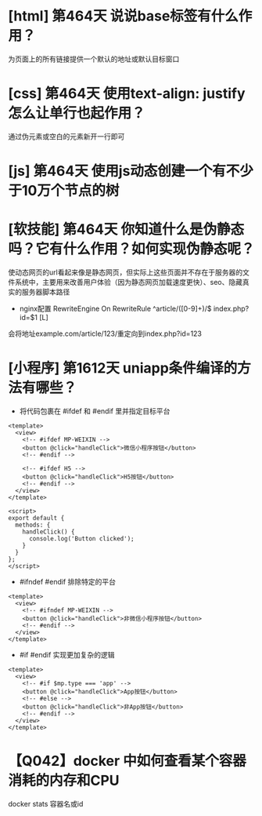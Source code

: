 # [html] 第464天 说说base标签有什么作用？

为页面上的所有链接提供一个默认的地址或默认目标窗口

# [css] 第464天 使用text-align: justify怎么让单行也起作用？

通过伪元素或空白的元素新开一行即可

# [js] 第464天 使用js动态创建一个有不少于10万个节点的树

# [软技能] 第464天 你知道什么是伪静态吗？它有什么作用？如何实现伪静态呢？

使动态网页的url看起来像是静态网页，但实际上这些页面并不存在于服务器的文件系统中，主要用来改善用户体验（因为静态网页加载速度更快）、seo、隐藏真实的服务器脚本路径
- nginx配置
RewriteEngine On
RewriteRule ^article/([0-9]+)/$ index.php?id=$1 [L]

会将地址example.com/article/123/重定向到index.php?id=123

# [小程序] 第1612天 uniapp条件编译的方法有哪些？

- 将代码包裹在 #ifdef 和 #endif 里并指定目标平台
```vue
<template>
  <view>
    <!-- #ifdef MP-WEIXIN -->
    <button @click="handleClick">微信小程序按钮</button>
    <!-- #endif -->

    <!-- #ifdef H5 -->
    <button @click="handleClick">H5按钮</button>
    <!-- #endif -->
  </view>
</template>

<script>
export default {
  methods: {
    handleClick() {
      console.log('Button clicked');
    }
  }
};
</script>

```
- #ifndef #endif 排除特定的平台
```vue
<template>
  <view>
    <!-- #ifndef MP-WEIXIN -->
    <button @click="handleClick">非微信小程序按钮</button>
    <!-- #endif -->
  </view>
</template>

```
- #if #endif 实现更加复杂的逻辑
```vue
<template>
  <view>
    <!-- #if $mp.type === 'app' -->
    <button @click="handleClick">App按钮</button>
    <!-- #else -->
    <button @click="handleClick">非App按钮</button>
    <!-- #endif -->
  </view>
</template>
```

# 【Q042】docker 中如何查看某个容器消耗的内存和CPU

docker stats 容器名或id
